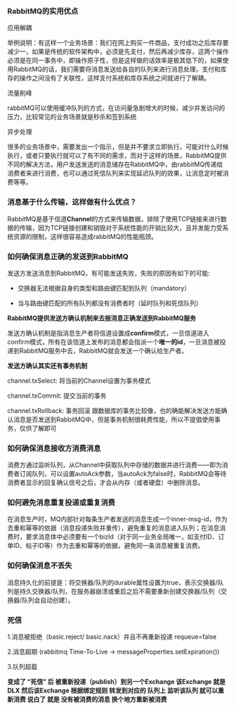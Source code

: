 ### RabbitMQ的实用优点

应用解耦 

举例说明：有这样一个业务场景：我们在网上购买一件商品，支付成功之后库存要减少一，如果是传统的软件架构中，必须是先支付，然后再减少库存，这两个操作必须是在同一事务中，即操作原子性，但是这样做的话效率是极其低下的，如果使用RabbitMQ的话，我们需要将消息发送给各自的队列来进行消息处理，支付和库存的操作之间没有了关联性，这样支付系统和库存系统之间就进行了解耦。



流量削峰

rabbitMQ可以使用缓冲队列的方式，在访问量急剧增大的时候，减少并发访问的压力，比较常见的业务场景就是秒杀和签到系统 

 

异步处理 

很多的业务场景中，需要发出一个指示，但是并不要求立即执行，可能对什么时候执行，或者只要执行就可以了有不同的需求，而对于这样的场景，RabbitMQ提供不同的解决方法，用户发送发送的消息储存在RabbitMQ中，由rabbitMQ传递给消费者来进行消费，也可以通过死信队列来实现延迟队列的效果，让消息定时被消费等等。



### 消息基于什么传输，这样做有什么优点？

RabbitMQ是基于信道**Channel**的方式来传输数据，排除了使用TCP链接来进行数据的传输，因为TCP链接创建和销毁对于系统性能的开销比较大，且并发能力受系统资源的限制，这样很容易造成rabbitMQ的性能瓶颈。



### 如何确保消息正确的发送到RabbitMQ

发送方发送消息到RabbitMQ，有可能发送失败，失败的原因有如下的可能:

- 交换器无法根据自身的类型和路由键匹配到队列（mandatory）

- 当与路由键匹配的所有队列都没有消费者时（延时队列和死信队列）

  

**RabbitMQ提供发送方确认机制来去报消息正确发送到RabbitMQ服务** 

​	发送方确认机制是指消息生产者将信道设置成**confirm**模式，一旦信道进入confirm模式，所有在该信道上发布的消息都会指派一个**唯一的id**，一旦消息被投递到RabbitMQ服务中去，RabbitMQ就会发送一个确认给生产者。



**发送方确认其实还有事务机制**

channel.txSelect: 将当前的Channel设置为事务模式

channel.txCommit: 提交当前的事务

channel.txRollback: 事务回滚
跟数据库的事务比较像，也的确能解决发送方能确认消息是否发送到RabbitMQ中，但是事务机制很耗费性能，所以不提倡使用事务，仅供了解即可



### 如何确保消息接收方消费消息

消费方通过监听队列，从Channel中获取队列中存储的数据并进行消费——即为消费者订阅队列，可以设置autoAck参数，当autoAck为false时，RabbitMQ会等待消费者显示的回复确认信号之后，才会从内存（或者硬盘）中删除消息。



### 如何避免消息重复投递或重复消费

在消息生产时，MQ内部针对每条生产者发送的消息生成一个inner-msg-id，作为去重和幂等的依据（消息投递失败并重传），避免重复的消息进入队列；在消息消费时，要求消息体中必须要有一个bizId（对于同一业务全局唯一，如支付ID、订单ID、帖子ID等）作为去重和幂等的依据，避免同一条消息被重复消费。  



### 如何确保消息不丢失

消息持久化的前提是：将交换器/队列的durable属性设置为true，表示交换器/队列是持久交换器/队列，在服务器崩溃或重启之后不需要重新创建交换器/队列（交换器/队列会自动创建）。 



### 死信

1.消息被拒绝（basic.reject/ basic.nack）并且不再重新投递 requeue=false 

2.消息超期 (rabbitmq Time-To-Live -> messageProperties.setExpiration()) 

3.队列超载 

**变成了 “死信” 后 被重新投递（publish）到另一个Exchange 该Exchange 就是DLX 然后该Exchange 根据绑定规则 转发到对应的 队列上 监听该队列 就可以重新消费 说白了 就是 没有被消费的消息 换个地方重新被消费** 























